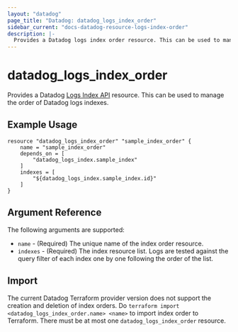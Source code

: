 ```yaml
---
layout: "datadog"
page_title: "Datadog: datadog_logs_index_order"
sidebar_current: "docs-datadog-resource-logs-index-order"
description: |-
  Provides a Datadog logs index order resource. This can be used to manage the order of logs indexes.
---
```


# datadog_logs_index_order

Provides a Datadog [Logs Index API](https://docs.datadoghq.com/api/?lang=python#logs-indexes) resource. This can be used to manage the order of Datadog logs indexes.

## Example Usage

```hcl
resource "datadog_logs_index_order" "sample_index_order" {
    name = "sample_index_order"
    depends_on = [
        "datadog_logs_index.sample_index"
    ]
    indexes = [
        "${datadog_logs_index.sample_index.id}"
    ]
}
```

## Argument Reference

The following arguments are supported:

* `name` - (Required) The unique name of the index order resource. 
* `indexes` - (Required) The index resource list. Logs are tested against the query filter of each index one by one following the order of the list.

## Import

The current Datadog Terraform provider version does not support the creation and deletion of index orders. 
Do `terraform import <datadog_logs_index_order.name> <name>` to import index order to Terraform. There must be at
most one `datadog_logs_index_order` resource.
